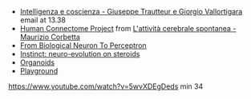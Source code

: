 - [Intelligenza e coscienza - Giuseppe Trautteur e Giorgio Vallortigara](https://www.youtube.com/watch?v=YiL82mXWGw0) email at 13.38
- [Human Connectome Project](https://www.humanconnectome.org/) from [L'attività cerebrale spontanea - Maurizio Corbetta](https://www.youtube.com/watch?v=RF3a8ul-Lmk)
- [From Biological Neuron To Perceptron](https://justruky.blogspot.com/2016/07/from-biological-neuron-to-perceptron.html)
- [Instinct: neuro-evolution on steroids](https://towardsdatascience.com/neuro-evolution-on-steroids-82bd14ddc2f6)
- [Organoids](https://www.nature.com/articles/s43586-022-00174-y)
- [Playground](https://playground.tensorflow.org/#activation=tanh&batchSize=10&dataset=circle&regDataset=reg-plane&learningRate=0.03&regularizationRate=0&noise=0&networkShape=4,2&seed=0.70460&showTestData=false&discretize=false&percTrainData=50&x=true&y=true&xTimesY=false&xSquared=false&ySquared=false&cosX=false&sinX=false&cosY=false&sinY=false&collectStats=false&problem=classification&initZero=false&hideText=false)

https://www.youtube.com/watch?v=5wvXDEgDeds
min 34


